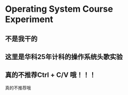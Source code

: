 # Operating System Course Experiment

## 不是我干的

## 这里是华科25年计科的操作系统头歌实验

## 真的不推荐Ctrl + C/V 哦！！！

真的不推荐哦